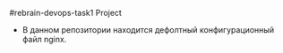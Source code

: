 #rebrain-devops-task1 Project
- В данном репозитории находится дефолтный конфигурационный файл nginx.
